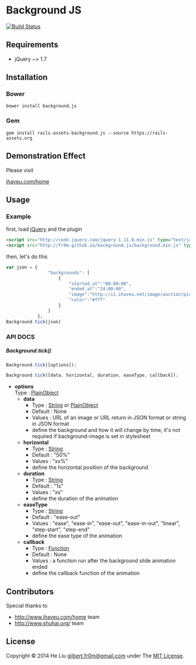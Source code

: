 # Background JS
[![Build Status](https://travis-ci.org/fr0m/background.png?branch=master)](https://travis-ci.org/fr0m/background)

## Requirements

* jQuery ~> 1.7

## Installation

### Bower 

    bower install background.js

### Gem

   	gem install rails-assets-background.js --source https://rails-assets.org

## Demonstration Effect

Please visit

[ihaveu.com/home](http://www.ihaveu.com/home)

## Usage

### Example

first, load [jQuery](http://jquery.com/) and the plugin<br />
```html
<script src="http://code.jquery.com/jquery-1.11.0.min.js" type="text/javascript"></script>
<script src="http://fr0m.github.io/background.js/background.min.js" type="text/javascript"></script>
```
then, let's do this<br />
```javascript
var json = {
				"backgrounds": [
					{
						"started_at":"00:00:00",
						"ended_at":"24:00:00",
						"image":"http://i1.ihaveu.net/image/auction/picture/000/053/564/path/16dd7c4e.jpg",
						"color":"#fff"
					}
				]	
			};
Background.tick(json)
```

### API DOCS

##### Background.tick()

```javascript
Background.tick([options]);
```
```javascript
Background.tick([data, horizontal, duration, easeType, callback]);
```
- **options**<br />
	Type : [PlainObject](http://api.jquery.com/Types/#PlainObject)
	- **data**
		- Type : [String](http://api.jquery.com/Types/#String) or [PlainObject](http://api.jquery.com/Types/#PlainObject)
		- Default : None
		- Values : URL of an image or URL return in JSON format or string in JSON format
		- define the background and how it will change by time, it's not required if background-image is set in stylesheet
	- **horizontal**
		- Type : [String](http://api.jquery.com/Types/#String)
		- Default : "50%"
		- Values : "xx%"
		- define the horizontal position of the background
	- **duration**
		- Type : [String](http://api.jquery.com/Types/#String)
		- Default : "1s"
		- Values : "xs"
		- define the duration of the animation
	- **easeType**
		- Type : [String](http://api.jquery.com/Types/#String)
		- Default : "ease-out"
		- Values : "ease", "ease-in", "ease-out", "ease-in-out", "linear", "step-start", "step-end"
		- define the ease type of the animation
	- **callback**
		- Type : [Function](http://api.jquery.com/Types/#Function)
		- Default : None
		- Values : a function run after the background slide animation ended
		- define the callback function of the animation

## Contributors

Special thanks to

* http://www.ihaveu.com/home team
* http://www.shuhai.org/ team

## License

Copyright © 2014 He Liu <gilbert.fr0m@gmail.com> under The [MIT License](http://opensource.org/licenses/MIT).
